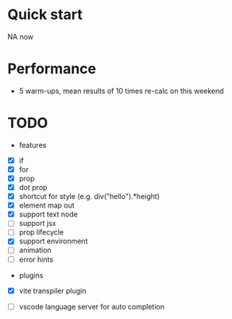 
# Quick start
NA now

# Performance
* 5 warm-ups, mean results of 10 times
re-calc on this weekend


# TODO
* features
- [x] if
- [x] for
- [x] prop
- [x] dot prop
- [x] shortcut for style (e.g. div("hello").*height)
- [x] element map out
- [x] support text node
- [ ] support jsx
- [ ] prop lifecycle
- [x] support environment
- [ ] animation
- [ ] error hints

* plugins
- [x] vite transpiler plugin
- [ ] vscode language server for auto completion



